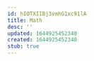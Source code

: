 ```yaml
---
id: hIOTXIIBj3vmhG1xc91lA
title: Math
desc: ''
updated: 1644925452340
created: 1644925452340
stub: true
---
```


